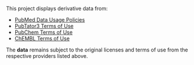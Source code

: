 This project displays derivative data from:

- [PubMed Data Usage Policies](https://www.nlm.nih.gov/databases/download/pubmed_medline.html)
- [PubTator3 Terms of Use](https://www.ncbi.nlm.nih.gov/home/about/policies/)
- [PubChem Terms of Use](https://www.ncbi.nlm.nih.gov/home/about/policies/)
- [ChEMBL Terms of Use](https://chembl.github.io/chembl-licensing/)


The **data** remains subject to the original licenses and terms of use from the respective providers listed above.

